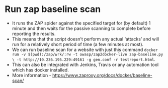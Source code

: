 # Run zap baseline scan

- It runs the ZAP spider against the specified target for (by default) 1 minute and then waits for the passive scanning to complete before reporting the results.
- This means that the script doesn’t perform any actual ‘attacks’ and will run for a relatively short period of time (a few minutes at most).
- We can run baseline scan for a website with just this command `docker run -v $(pwd):/zap/wrk/:rw -t owasp/zap2docker-live zap-baseline.py \
    -t http://10.236.195.229:49161 -g gen.conf -r testreport.html`.
- This can also be integrated with Jenkins, Travis or any automation tool which has docker installed. 
- More information - https://www.zaproxy.org/docs/docker/baseline-scan/
